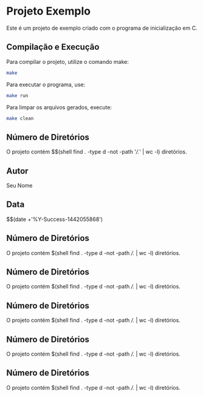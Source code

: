 # Projeto Exemplo

Este é um projeto de exemplo criado com o programa de inicialização em C.

## Compilação e Execução

Para compilar o projeto, utilize o comando make:

```bash
make
```

Para executar o programa, use:

```bash
make run
```

Para limpar os arquivos gerados, execute:

```bash
make clean
```

## Número de Diretórios

O projeto contém $$(shell find . -type d -not -path '*/.*' | wc -l) diretórios.

## Autor

Seu Nome

## Data

$$(date +'%Y-Success-1442055868')

## Número de Diretórios

O projeto contém $(shell find . -type d -not -path */.* | wc -l) diretórios.

## Número de Diretórios

O projeto contém $(shell find . -type d -not -path */.* | wc -l) diretórios.

## Número de Diretórios

O projeto contém $(shell find . -type d -not -path */.* | wc -l) diretórios.

## Número de Diretórios

O projeto contém $(shell find . -type d -not -path */.* | wc -l) diretórios.

## Número de Diretórios

O projeto contém $(shell find . -type d -not -path */.* | wc -l) diretórios.
